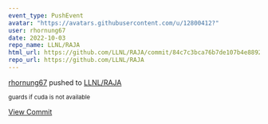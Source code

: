 ```yaml
---
event_type: PushEvent
avatar: "https://avatars.githubusercontent.com/u/12800412?"
user: rhornung67
date: 2022-10-03
repo_name: LLNL/RAJA
html_url: https://github.com/LLNL/RAJA/commit/84c7c3bca76b7de107b4e88926dd812fe7e25c7e
repo_url: https://github.com/LLNL/RAJA
---
```


<a href='https://github.com/rhornung67' target='_blank'>rhornung67</a> pushed to <a href='https://github.com/LLNL/RAJA' target='_blank'>LLNL/RAJA</a>

<small>guards if cuda is not available</small>

<a href='https://github.com/LLNL/RAJA/commit/84c7c3bca76b7de107b4e88926dd812fe7e25c7e' target='_blank'>View Commit</a>